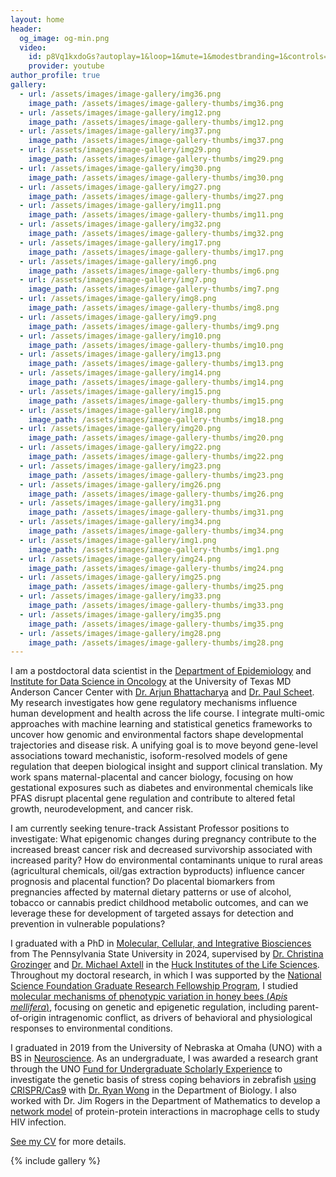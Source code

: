 ```yaml
---
layout: home
header:
  og_image: og-min.png
  video:
    id: p8Vq1kxdoGs?autoplay=1&loop=1&mute=1&modestbranding=1&controls=0&playlist=p8Vq1kxdoGs
    provider: youtube
author_profile: true
gallery:
  - url: /assets/images/image-gallery/img36.png
    image_path: /assets/images/image-gallery-thumbs/img36.png
  - url: /assets/images/image-gallery/img12.png
    image_path: /assets/images/image-gallery-thumbs/img12.png
  - url: /assets/images/image-gallery/img37.png
    image_path: /assets/images/image-gallery-thumbs/img37.png
  - url: /assets/images/image-gallery/img29.png
    image_path: /assets/images/image-gallery-thumbs/img29.png
  - url: /assets/images/image-gallery/img30.png
    image_path: /assets/images/image-gallery-thumbs/img30.png
  - url: /assets/images/image-gallery/img27.png
    image_path: /assets/images/image-gallery-thumbs/img27.png
  - url: /assets/images/image-gallery/img11.png
    image_path: /assets/images/image-gallery-thumbs/img11.png
  - url: /assets/images/image-gallery/img32.png
    image_path: /assets/images/image-gallery-thumbs/img32.png
  - url: /assets/images/image-gallery/img17.png
    image_path: /assets/images/image-gallery-thumbs/img17.png
  - url: /assets/images/image-gallery/img6.png
    image_path: /assets/images/image-gallery-thumbs/img6.png
  - url: /assets/images/image-gallery/img7.png
    image_path: /assets/images/image-gallery-thumbs/img7.png
  - url: /assets/images/image-gallery/img8.png
    image_path: /assets/images/image-gallery-thumbs/img8.png
  - url: /assets/images/image-gallery/img9.png
    image_path: /assets/images/image-gallery-thumbs/img9.png
  - url: /assets/images/image-gallery/img10.png
    image_path: /assets/images/image-gallery-thumbs/img10.png
  - url: /assets/images/image-gallery/img13.png
    image_path: /assets/images/image-gallery-thumbs/img13.png
  - url: /assets/images/image-gallery/img14.png
    image_path: /assets/images/image-gallery-thumbs/img14.png
  - url: /assets/images/image-gallery/img15.png
    image_path: /assets/images/image-gallery-thumbs/img15.png
  - url: /assets/images/image-gallery/img18.png
    image_path: /assets/images/image-gallery-thumbs/img18.png
  - url: /assets/images/image-gallery/img20.png
    image_path: /assets/images/image-gallery-thumbs/img20.png
  - url: /assets/images/image-gallery/img22.png
    image_path: /assets/images/image-gallery-thumbs/img22.png
  - url: /assets/images/image-gallery/img23.png
    image_path: /assets/images/image-gallery-thumbs/img23.png
  - url: /assets/images/image-gallery/img26.png
    image_path: /assets/images/image-gallery-thumbs/img26.png
  - url: /assets/images/image-gallery/img31.png
    image_path: /assets/images/image-gallery-thumbs/img31.png
  - url: /assets/images/image-gallery/img34.png
    image_path: /assets/images/image-gallery-thumbs/img34.png
  - url: /assets/images/image-gallery/img1.png
    image_path: /assets/images/image-gallery-thumbs/img1.png
  - url: /assets/images/image-gallery/img24.png
    image_path: /assets/images/image-gallery-thumbs/img24.png
  - url: /assets/images/image-gallery/img25.png
    image_path: /assets/images/image-gallery-thumbs/img25.png
  - url: /assets/images/image-gallery/img33.png
    image_path: /assets/images/image-gallery-thumbs/img33.png
  - url: /assets/images/image-gallery/img35.png
    image_path: /assets/images/image-gallery-thumbs/img35.png
  - url: /assets/images/image-gallery/img28.png
    image_path: /assets/images/image-gallery-thumbs/img28.png
---
```


I am a postdoctoral data scientist in the [Department of Epidemiology](https://www.mdanderson.org/research/departments-labs-institutes/departments-divisions/epidemiology.html) and [Institute for Data Science in Oncology](https://www.mdanderson.org/research/departments-labs-institutes/institutes/institute-for-data-science-in-oncology.html) at the University of Texas MD Anderson Cancer Center with [Dr. Arjun Bhattacharya](https://bhattacharya-lab.com) and [Dr. Paul Scheet](http://scheet.org). My research investigates how gene regulatory mechanisms influence human development and health across the life course. I integrate multi-omic approaches with machine learning and statistical genetics frameworks to uncover how genomic and environmental factors shape developmental trajectories and disease risk. A unifying goal is to move beyond gene-level associations toward mechanistic, isoform-resolved models of gene regulation that deepen biological insight and support clinical translation. My work spans maternal-placental and cancer biology, focusing on how gestational exposures such as diabetes and environmental chemicals like PFAS disrupt placental gene regulation and contribute to altered fetal growth, neurodevelopment, and cancer risk.

I am currently seeking tenure-track Assistant Professor positions to investigate: What epigenomic changes during pregnancy contribute to the increased breast cancer risk and decreased survivorship associated with increased parity? How do environmental contaminants unique to rural areas (agricultural chemicals, oil/gas extraction byproducts) influence cancer prognosis and placental function? Do placental biomarkers from pregnancies affected by maternal dietary patterns or use of alcohol, tobacco or cannabis predict childhood metabolic outcomes, and can we leverage these for development of targeted assays for detection and prevention in vulnerable populations? 

I graduated with a PhD in [Molecular, Cellular, and Integrative Biosciences](https://www.huck.psu.edu/graduate-programs/molecular-cellular-and-integrative-biosciences) from The Pennsylvania State University in 2024, supervised by [Dr. Christina Grozinger](https://www.grozingerlab.com/) and [Dr. Michael Axtell](https://sites.psu.edu/axtell/) in the [Huck Institutes of the Life Sciences](https://www.huck.psu.edu). Throughout my doctoral research, in which I was supported by the [National Science Foundation Graduate Research Fellowship Program](https://www.nsfgrfp.org), I studied [molecular mechanisms of phenotypic variation in honey bees (*Apis mellifera*)](https://etda.libraries.psu.edu/catalog/19186stb5321), focusing on genetic and epigenetic regulation, including parent-of-origin intragenomic conflict, as drivers of behavioral and physiological responses to environmental conditions. 

I graduated in 2019 from the University of Nebraska at Omaha (UNO) with a BS in [Neuroscience](https://www.unomaha.edu/college-of-arts-and-sciences/neuroscience/index.php). As an undergraduate, I was awarded a research grant through the UNO [Fund for Undergraduate Scholarly Experience](https://www.google.com/search?client=safari&rls=en&q=unomaha+fuse&ie=UTF-8&oe=UTF-8) to investigate the genetic basis of stress coping behaviors in zebrafish [using CRISPR/Cas9](https://digitalcommons.unomaha.edu/srcaf/2019/Schedule/23/) with [Dr. Ryan Wong](https://wonglab.unomaha.community) in the Department of Biology. I also worked with Dr. Jim Rogers in the Department of Mathematics to develop a [network model](https://digitalcommons.unomaha.edu/srcaf/2019/Schedule/118/) of protein-protein interactions in macrophage cells to study HIV infection.

[See my CV](/assets/docs/Bresnahan_CV_0425.pdf) for more details.

{% include gallery %}
